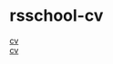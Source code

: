 # rsschool-cv

[cv](https://lady-viktoria.github.io/rsschool-cv/cv)  
[cv](https://lady-viktoria.github.io/rsschool-cv/)
